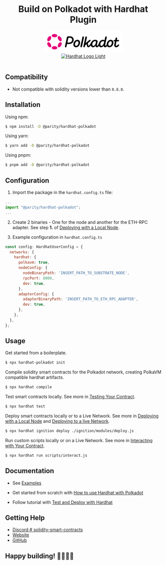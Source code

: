 <div align="center">
  
  # Build on Polkadot with Hardhat Plugin

  <div>
    <a href="https://polkadot.com" target="_blank">
      <img height="70px" alt="Polkadot Logo Light" src="https://github.com/paritytech/polkadot-sdk/raw/master/docs/images/Polkadot_Logo_Horizontal_Pink_Black.png#gh-light-mode-only" />
    </a>
  </div>
  <div>
    <a href="https://hardhat.org" target="_blank">
      <img width="250" alt="Hardhat Logo Light" src="https://hardhat.org/_next/image?url=%2F_next%2Fstatic%2Fmedia%2Fhardhat-logo.5c5f687b.svg&w=384&q=75" />
    </a>
  </div>
  <br>
</div>

## Compatibility

- Not compatible with solidity versions lower than `0.8.0`.

## Installation

Using npm:

```bash
$ npm install -D @parity/hardhat-polkadot
```

Using yarn:

```bash
$ yarn add -D @parity/hardhat-polkadot 
```

Using pnpm:

```bash
$ pnpm add -D @parity/hardhat-polkadot 
```

## Configuration

1. Import the package in the `hardhat.config.ts` file:

```js
...
import "@parity/hardhat-polkadot";
...
```

2. Create 2 binaries - One for the node and another for the ETH-RPC adapter. See step **1.** of [Deploying with a Local Node](https://papermoonio.github.io/polkadot-mkdocs/develop/smart-contracts/dev-environments/hardhat/#deploying-with-a-local-node).

3. Example configuration in `hardhat.config.ts`

```js
const config: HardhatUserConfig = {
  networks: {
    hardhat: {
      polkavm: true,
      nodeConfig: {
        nodeBinaryPath: 'INSERT_PATH_TO_SUBSTRATE_NODE',
        rpcPort: 8000,
        dev: true,
      },
      adapterConfig: {
        adapterBinaryPath: 'INSERT_PATH_TO_ETH_RPC_ADAPTER',
        dev: true,
      },
    },
  },
};
```

## Usage

Get started from a boilerplate.

```bash
$ npx hardhat-polkadot init
```

Compile solidity smart contracts for the Polkadot network, creating PolkaVM compatible hardhat artifacts.

```bash
$ npx hardhat compile
```

Test smart contracts locally. See more in [Testing Your Contract](https://papermoonio.github.io/polkadot-mkdocs/develop/smart-contracts/dev-environments/hardhat/#testing-your-contract).

```bash
$ npx hardhat test
```

Deploy smart contracts locally or to a Live Network. See more in [Deploying with a Local Node](https://papermoonio.github.io/polkadot-mkdocs/develop/smart-contracts/dev-environments/hardhat/#deploying-with-a-local-node) and [Deploying to a live Network](https://papermoonio.github.io/polkadot-mkdocs/develop/smart-contracts/dev-environments/hardhat/#deploying-to-a-live-network).

```bash
$ npx hardhat ignition deploy ./ignition/modules/deploy.js
```

Run custom scripts locally or on a Live Network. See more in [Interacting with Your Contract](https://papermoonio.github.io/polkadot-mkdocs/develop/smart-contracts/dev-environments/hardhat/#interacting-with-your-contract).

```bash
$ npx hardhat run scripts/interact.js
```

## Documentation

* See [Examples](https://github.com/paritytech/hardhat-polkadot/tree/main/examples)

* Get started from scratch with [How to use Hardhat with Polkadot](https://papermoonio.github.io/polkadot-mkdocs/develop/smart-contracts/dev-environments/hardhat/)

* Follow tutorial with [Test and Deploy with Hardhat](https://papermoonio.github.io/polkadot-mkdocs/tutorials/smart-contracts/launch-your-first-project/test-and-deploy-with-hardhat/)

## Getting Help

* [Discord # solidity-smart-contracts](https://discord.com/channels/722223075629727774/1316832344748986398)
* [Website](https://polkadot.com/)
* [GitHub](https://github.com/paritytech)

## Happy building! 👷‍♀️👷‍♂️
